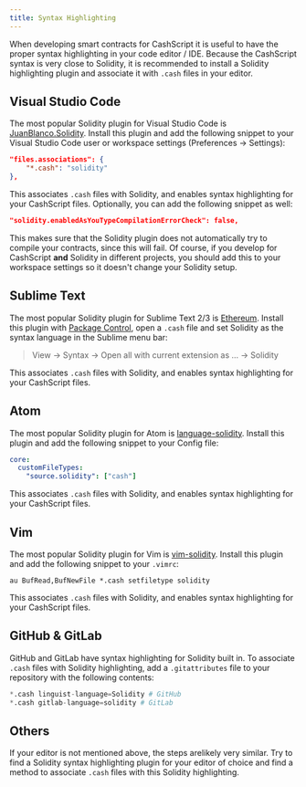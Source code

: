 ```yaml
---
title: Syntax Highlighting
---
```


When developing smart contracts for CashScript it is useful to have the proper syntax highlighting in your code editor / IDE. Because the CashScript syntax is very close to Solidity, it is recommended to install a Solidity highlighting plugin and associate it with `.cash` files in your editor.

## Visual Studio Code
The most popular Solidity plugin for Visual Studio Code is [JuanBlanco.Solidity](https://marketplace.visualstudio.com/items?itemName=JuanBlanco.solidity). Install this plugin and add the following snippet to your Visual Studio Code user or workspace settings (Preferences -> Settings):

```json
"files.associations": {
    "*.cash": "solidity"
},
```

This associates `.cash` files with Solidity, and enables syntax highlighting for your CashScript files. Optionally, you can add the following snippet as well:

```json
"solidity.enabledAsYouTypeCompilationErrorCheck": false,
```

This makes sure that the Solidity plugin does not automatically try to compile your contracts, since this will fail. Of course, if you develop for CashScript **and** Solidity in different projects, you should add this to your workspace settings so it doesn't change your Solidity setup.

## Sublime Text
The most popular Solidity plugin for Sublime Text 2/3 is [Ethereum](https://packagecontrol.io/packages/Ethereum). Install this plugin with [Package Control](https://packagecontrol.io/), open a `.cash` file and set Solidity as the syntax language in the Sublime menu bar:

> View -> Syntax -> Open all with current extension as ... -> Solidity

This associates `.cash` files with Solidity, and enables syntax highlighting for your CashScript files.

## Atom
The most popular Solidity plugin for Atom is [language-solidity](https://atom.io/packages/language-solidity). Install this plugin and add the following snippet to your Config file:

```yaml title="&#126;/.atom/config.cson"
core:
  customFileTypes:
    "source.solidity": ["cash"]
```

This associates `.cash` files with Solidity, and enables syntax highlighting for your CashScript files.

## Vim
The most popular Solidity plugin for Vim is [vim-solidity](https://github.com/TovarishFin/vim-solidity). Install this plugin and add the following snippet to your `.vimrc`:

```
au BufRead,BufNewFile *.cash setfiletype solidity
```

This associates `.cash` files with Solidity, and enables syntax highlighting for your CashScript files.

## GitHub & GitLab
GitHub and GitLab have syntax highlighting for Solidity built in. To associate `.cash` files with Solidity highlighting, add a `.gitattributes` file to your repository with the following contents:

```python title=".gitattributes"
*.cash linguist-language=Solidity # GitHub
*.cash gitlab-language=solidity # GitLab
```

## Others
If your editor is not mentioned above, the steps arelikely very similar. Try to find a Solidity syntax highlighting plugin for your editor of choice and find a method to associate `.cash` files with this Solidity highlighting.
